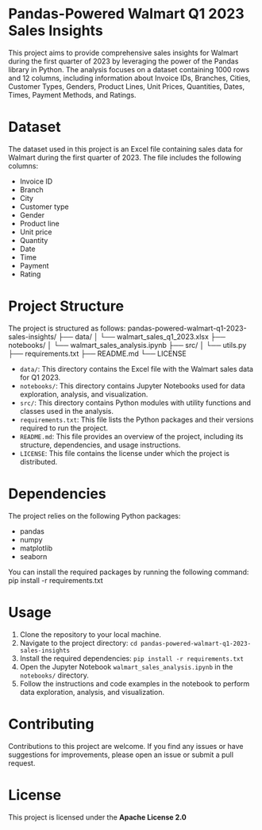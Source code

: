 # Pandas-Powered Walmart Q1 2023 Sales Insights

This project aims to provide comprehensive sales insights for Walmart during the first quarter of 2023 by leveraging the power of the Pandas library in Python. The analysis focuses on a dataset containing 1000 rows and 12 columns, including information about Invoice IDs, Branches, Cities, Customer Types, Genders, Product Lines, Unit Prices, Quantities, Dates, Times, Payment Methods, and Ratings.

# Dataset

The dataset used in this project is an Excel file containing sales data for Walmart during the first quarter of 2023. The file includes the following columns:

- Invoice ID
- Branch
- City
- Customer type
- Gender
- Product line
- Unit price
- Quantity
- Date
- Time
- Payment
- Rating

# Project Structure

The project is structured as follows:
pandas-powered-walmart-q1-2023-sales-insights/
├── data/
│ └── walmart_sales_q1_2023.xlsx
├── notebooks/
│ └── walmart_sales_analysis.ipynb
├── src/
│ └── utils.py
├── requirements.txt
├── README.md
└── LICENSE



- `data/`: This directory contains the Excel file with the Walmart sales data for Q1 2023.
- `notebooks/`: This directory contains Jupyter Notebooks used for data exploration, analysis, and visualization.
- `src/`: This directory contains Python modules with utility functions and classes used in the analysis.
- `requirements.txt`: This file lists the Python packages and their versions required to run the project.
- `README.md`: This file provides an overview of the project, including its structure, dependencies, and usage instructions.
- `LICENSE`: This file contains the license under which the project is distributed.

# Dependencies

The project relies on the following Python packages:

- pandas
- numpy
- matplotlib
- seaborn

You can install the required packages by running the following command:
pip install -r requirements.txt



# Usage

1. Clone the repository to your local machine.
2. Navigate to the project directory: `cd pandas-powered-walmart-q1-2023-sales-insights`
3. Install the required dependencies: `pip install -r requirements.txt`
4. Open the Jupyter Notebook `walmart_sales_analysis.ipynb` in the `notebooks/` directory.
5. Follow the instructions and code examples in the notebook to perform data exploration, analysis, and visualization.

# Contributing

Contributions to this project are welcome. If you find any issues or have suggestions for improvements, please open an issue or submit a pull request.

# License

This project is licensed under the **Apache License 2.0**
